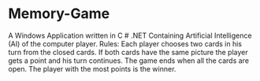 # Memory-Game
A Windows Application written in C # .NET
Containing Artificial Intelligence (AI) of the computer player.
Rules:
Each player chooses two cards  in his turn from the closed cards. 
If both cards have the same picture the player gets a point and his turn continues.
The game ends when all the cards are open.
The player with the most points is the winner.

